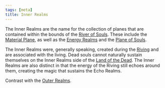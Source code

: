 ```yaml
---
tags: [meta]
title: Inner Realms
---
```


The Inner Realms are the name for the collection of planes that are contained within the bounds of the [River of Souls](<spiritual-realms/land-of-the-dead.md>). These include the [Material Plane](<./material-plane.md>), as well as the [Energy Realms](<energy-realms/energy-realms.md>) and the [Plane of Souls](<./plane-of-souls.md>).

The Inner Realms were, generally speaking, created during the [Riving](<../../events/ancient/riving.md>) and are associated with the living. Dead souls cannot naturally sustain themselves on the Inner Realms side of the [Land of the Dead](<spiritual-realms/land-of-the-dead.md>). The Inner Realms are also distinct in that the energy of the Riving still echoes around them, creating the magic that sustains the Echo Realms. 

Contrast with the [Outer Realms](<./outer-realms.md>). 

